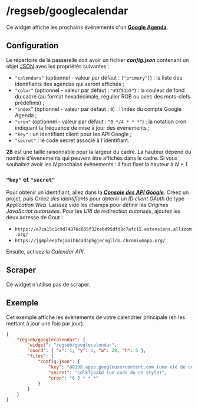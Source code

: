 # /regseb/googlecalendar

Ce widget affiche les prochains évènements d'un
**[Google Agenda](//www.google.com/calendar)**.

## Configuration

Le répertoire de la passerelle doit avoir un fichier ***config.json***
contenant un objet
[JSON](http://www.json.org/json-fr.html "JavaScript Object Notation") avec les
propriétés suivantes :

- `"calendars"` (optionnel - valeur par défaut : `["primary"]`) : la liste des
  identifiants des agendas qui seront affichés ;
- `"color"` (optionnel - valeur par défaut : `"#3f51b5"`) : la couleur de fond
  du cadre (au format hexadécimale, régulier RGB ou avec des mots-clefs
  prédéfinis) ;
- `"index`" (optionnel - valeur par défaut : `0`) : l'index du compte Google
  Agenda ;
- `"cron"` (optionnel - valeur par défaut : `"0 */4 * * *"`) : la notation cron
  indiquant la fréquence de mise à jour des évènements ;
- `"key"` : un identifiant client pour les API Google ;
- `"secret"` : le code secret associé à l'identifiant.

**28** est une taille raisonnable pour la largeur du cadre. La hauteur dépend
du nombre d'évènements qui peuvent être affichés dans le cadre. Si vous
souhaitez avoir les *N* prochains évènements : il faut fixer la hauteur à
*N + 1*.

### `"key"` et `"secret"`

Pour obtenir un identifiant, allez dans la
***[Console des API Google](//console.developers.google.com/)***. Créez un
projet, puis *Créez des identifiants* pour obtenir un *ID client OAuth* de type
*Application Web*. Laissez vide les champs pour définir les *Origines JavaScript
autorisées*. Pour les *URI de redirection autorisés*, ajoutez les deux adresse
de Gout :

- `https://e7ca15c1c9d74876c655f32cebd95dfd8c7afc15.extensions.allizom.org/`
- `https://jgmpleepfnjaaihkcadaphgjecnglldo.chromiumapp.org/`

Ensuite, activez la *Calendar API*.

## Scraper

Ce widget n'utilise pas de scraper.

## Exemple

Cet exemple affiche les évènements de votre calendrier principale (en les
mettant à jour une fois par jour).

```JSON
{
    "regseb/googlecalendar": {
        "widget": "regseb/googlecalendar",
        "coord": { "x": 1, "y": 1, "w": 28, "h": 5 },
        "files": {
            "config.json": {
                "key": "88198.apps.googleusercontent.com (une clé de ce style)",
                "secret": "sdlkfjaskd (un code de ce style)",
                "cron": "0 5 * * *"
            }
        }
    }
}
```
